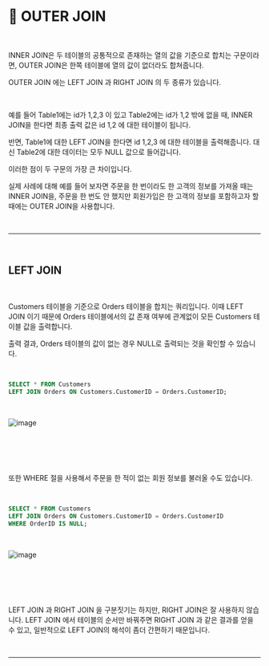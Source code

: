 # 🐬 OUTER JOIN  



<br>  

INNER JOIN은 두 테이블의 공통적으로 존재하는 열의 값을 기준으로 합치는 구문이라면, OUTER JOIN은 한쪽 테이블에 열의 값이 없더라도 합쳐줍니다.  

OUTER JOIN 에는 LEFT JOIN 과 RIGHT JOIN 의 두 종류가 있습니다.  

<br>  

예를 들어 Table1에는 id가 1,2,3 이 있고 Table2에는 id가 1,2 밖에 없을 때, INNER JOIN을 한다면 최종 출력 값은 id 1,2 에 대한 테이블이 됩니다.  

반면, Table1에 대한 LEFT JOIN을 한다면 id 1,2,3 에 대한 테이블을 출력해줍니다. 대신 Table2에 대한 데이터는 모두 NULL 값으로 들어갑니다.  


이러한 점이 두 구문의 가장 큰 차이입니다.  

실제 사례에 대해 예를 들어 보자면 주문을 한 번이라도 한 고객의 정보를 가져올 때는 INNER JOIN을, 주문을 한 번도 안 했지만 회원가입은 한 고객의 정보를 포함하고자 할 때에는 OUTER JOIN을 사용합니다.  



<br>  

***  

<br>  

## LEFT JOIN  




<br>  

Customers 테이블을 기준으로 Orders 테이블을 합치는 쿼리입니다. 이때 LEFT JOIN 이기 때문에 Orders 테이블에서의 값 존재 여부에 관계없이 모든 Customers 테이블 값을 출력합니다.  

출력 결과, Orders 테이블의 값이 없는 경우 NULL로 출력되는 것을 확인할 수 있습니다.  


<br>  


```sql
SELECT * FROM Customers
LEFT JOIN Orders ON Customers.CustomerID = Orders.CustomerID;
```  

<br>  

![image](https://github.com/nyamin9/SQL/assets/65170165/06840cef-d3d1-41ae-bdab-544114ccb370)  


<br>  

##  

<br>  


또한 WHERE 절을 사용해서 주문을 한 적이 없는 회원 정보를 불러올 수도 있습니다.  

<br>  

```sql
SELECT * FROM Customers
LEFT JOIN Orders ON Customers.CustomerID = Orders.CustomerID
WHERE OrderID IS NULL; 
```  

<br>  

![image](https://github.com/nyamin9/SQL/assets/65170165/34aee3cd-c7da-42e4-b33b-cec72d34422c)  


<br>  

##  

<br>  

LEFT JOIN 과 RIGHT JOIN 을 구분짓기는 하지만, RIGHT JOIN은 잘 사용하지 않습니다. LEFT JOIN 에서 테이블의 순서만 바꿔주면 RIGHT JOIN 과 같은 결과를 얻을 수 있고, 일반적으로 LEFT JOIN의 해석이 좀더 간편하기 때문입니다.  

<br>  

***  

